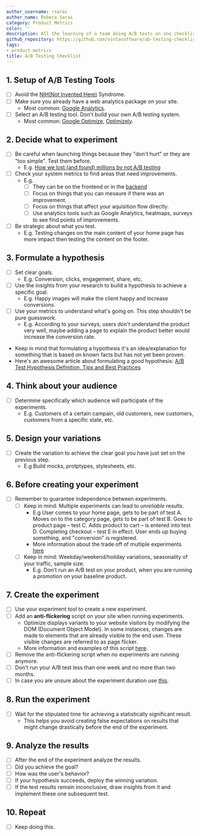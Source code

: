 ```yaml
---
author_username: rsarai
author_name: Rebeca Sarai
category: Product Metrics
color: ''
description: All the learning of a team doing A/B tests on one checklist.
github_repository: https://github.com/vintasoftware/ab-testing-checklist
tags:
- product-metrics
title: A/B Testing Checklist
---
```

## 1. Setup of A/B Testing Tools
  * [ ] Avoid the [NIH(Not Invented Here)](https://www.techopedia.com/definition/3848/not-invented-here-syndrome-nihs) Syndrome.
  * [ ] Make sure you already have a web analytics package on your site.
    * Most common: [Google Analytics](https://marketingplatform.google.com/about/analytics/).
  * [ ] Select an A/B testing tool. Don't build your own A/B testing system.
    * Most common: [Google Optimize](https://marketingplatform.google.com/about/optimize/), [Optimizely](https://www.optimizely.com/).
## 2. Decide what to experiment
  * [ ] Be careful when launching things because they "don't hurt" or they are "too simple". Test them before.
    * E.g. [How we lost (and found) millions by not A/B testing](https://signalvnoise.com/posts/3945-how-we-lost-and-found-millions-by-not-ab-testing)
  * [ ] Check your system metrics to find areas that need improvements.
    * E.g.
      * [ ] They can be on the frontend or in the [backend](https://developers.google.com/optimize/devguides/experiments)
      * [ ] Focus on things that you can mesaure if there was an improvement.
      * [ ] Focus on things that affect your aquisition flow directly.
      * [ ] Use analytics tools such as Google Analytics, heatmaps, surveys to see find points of improvements.
  * [ ] Be strategic about what you test.
    * E.g. Testing changes on the main content of your home page has more impact then testing the content on the footer.
## 3. Formulate a hypothesis
  * [ ] Set clear goals.
    * E.g. Conversion, clicks, engagement, share, etc.
  * [ ] Use the insights from your research to build a hypothesis to achieve a specific goal.
    * E.g. Happy images will make the client happy and increase conversions.
  * [ ] Use your metrics to understand what's going on. This step shouldn't be pure guesswork.
    * E.g. According to your surveys, users don't understand the product very well, maybe adding a page to explain the product better would increase the conversion rate.
  * Keep in mind that formulating a hypothesis it's an idea/explanation for something that is based on known facts but has not yet been proven.
  * Here's an awesome article about formulating a good hypothesis: [A/B Test Hypothesis Definition, Tips and Best Practices](https://www.abtasty.com/blog/formulate-ab-test-hypothesis/)
## 4. Think about your audience
  * [ ] Determine specifically which audience will participate of the experiments.
    * E.g. Customers of a certain campain, old customers, new customers, customers from a specific state, etc.
## 5. Design your variations
  * [ ] Create the variation to achieve the clear goal you have just set on the previous step.
    * E.g Build mocks, protptypes, stylesheets, etc.
## 6. Before creating your experiment
  * [ ] Remember to guarantee independence between experiments.
    * [ ] Keep in mind: Multiple experiments can lead to *unreliable* results.
      * E.g User comes to your home page, gets to be part of test A. Moves on to the category page, gets to be part of test B. Goes to product page – test C. Adds product to cart – is entered into test D. Completing checkout – test E in effect. User ends up buying something, and "conversion" is registered.
      * More information about the trade off of multiple experiments [here](https://conversionxl.com/blog/can-you-run-multiple-ab-tests-at-the-same-time/)
    * [ ] Keep in mind: Weekday/weekend/holiday variations, seasonality of your traffic, sample size.
      * E.g. Don't run an A/B test on your product, when you are running a promotion on your baseline product.
## 7. Create the experiment
  * [ ] Use your experiment tool to create a new experiment.
  * [ ] Add an **anti-flickering** script on your site when running experiments.
    * Optimize displays variants to your website visitors by modifying the DOM (Document Object Model). In some instances, changes are made to elements that are already visible to the end user. These visible changes are referred to as page flicker.
    * More information and examples of this script [here](https://support.google.com/optimize/answer/7100284?hl=en).
  * [ ] Remove the anti-flickering script when no experiments are running anymore.
  * [ ] Don't run your A/B test less than one week and no more than two months.
  * [ ] In case you are unsure about the experiment duration use [this](https://vwo.com/ab-split-test-duration/).
## 8. Run the experiment
  * [ ] Wait for the stipulated time for achieving a statistically significant result.
    * This helps you avoid creating false expectations on results that might change drastically before the end of the experiment.
## 9. Analyze the results
  * [ ] After the end of the experiment analyze the results.
  * [ ] Did you achieve the goal?
  * [ ] How was the user's behavior?
  * [ ] If your hypothesis succeeds, deploy the winning variation.
  * [ ] If the test results remain inconclusive, draw insights from it and implement these one subsequent test.
## 10. Repeat
  * [ ] Keep doing this.
